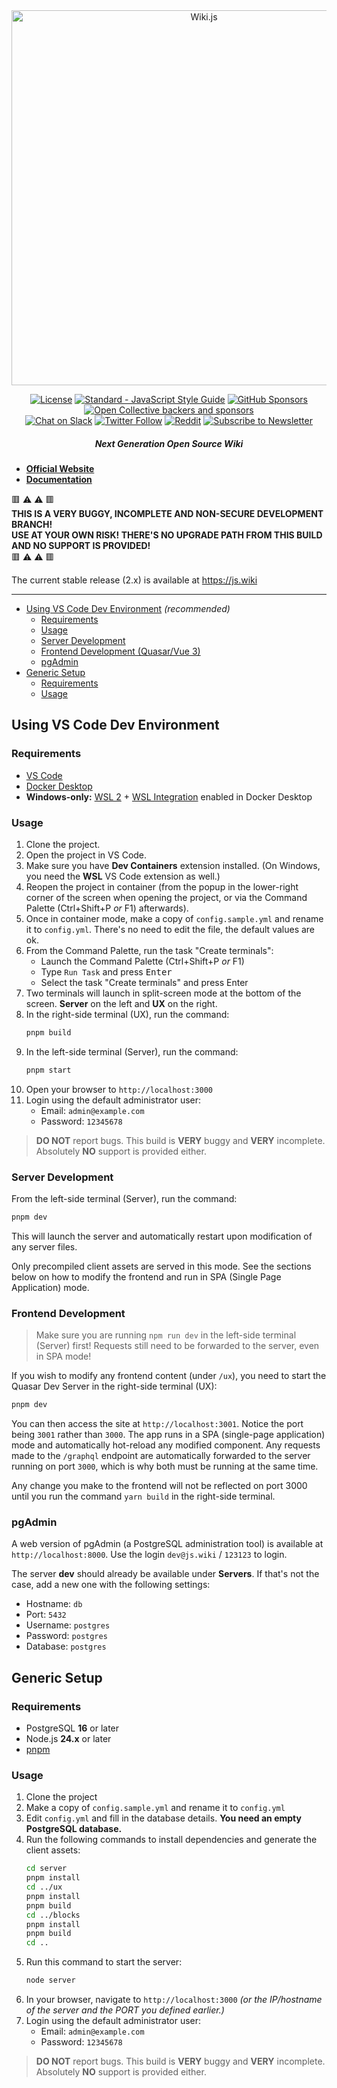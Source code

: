 <div align="center">

<picture>
  <source media="(prefers-color-scheme: dark)" srcset="https://static.requarks.io/logo/wikijs-full-darktheme.svg">
  <img alt="Wiki.js" src="https://static.requarks.io/logo/wikijs-full.svg" width="600">
</picture>

[![License](https://img.shields.io/badge/license-AGPLv3-blue.svg?style=flat)](https://github.com/requarks/wiki/blob/master/LICENSE)
[![Standard - JavaScript Style Guide](https://img.shields.io/badge/code%20style-standard-green.svg?style=flat&logo=javascript&logoColor=white)](http://standardjs.com/)
[![GitHub Sponsors](https://img.shields.io/github/sponsors/ngpixel?logo=github&color=ea4aaa)](https://github.com/users/NGPixel/sponsorship)
[![Open Collective backers and sponsors](https://img.shields.io/opencollective/all/wikijs?label=backers&color=218bff&logo=opencollective&logoColor=white)](https://opencollective.com/wikijs)  
[![Chat on Slack](https://img.shields.io/badge/slack-requarks-CC2B5E.svg?style=flat&logo=slack)](https://wiki.requarks.io/slack)
[![Twitter Follow](https://img.shields.io/badge/follow-%40requarks-blue.svg?style=flat&logo=twitter)](https://twitter.com/requarks)
[![Reddit](https://img.shields.io/badge/reddit-%2Fr%2Fwikijs-orange?logo=reddit&logoColor=white)](https://www.reddit.com/r/wikijs/)
[![Subscribe to Newsletter](https://img.shields.io/badge/newsletter-subscribe-yellow.svg?style=flat&logo=mailchimp)](https://blog.js.wiki/subscribe)

##### Next Generation Open Source Wiki

</div>

- **[Official Website](https://next.js.wiki/)**
- **[Documentation](https://next.js.wiki/docs/)**

:red_square: :warning: :warning: :red_square:   
**THIS IS A VERY BUGGY, INCOMPLETE AND NON-SECURE DEVELOPMENT BRANCH!**  
**USE AT YOUR OWN RISK! THERE'S NO UPGRADE PATH FROM THIS BUILD AND NO SUPPORT IS PROVIDED!**  
:red_square: :warning: :warning: :red_square:

The current stable release (2.x) is available at https://js.wiki

---

- [Using VS Code Dev Environment](#using-vs-code-dev-environment) *(recommended)*
  - [Requirements](#requirements-1)
  - [Usage](#usage)
  - [Server Development](#server-development)
  - [Frontend Development (Quasar/Vue 3)](#frontend-development-quasarvue-3)
  - [pgAdmin](#pgadmin)
- [Generic Setup](#generic-setup)
  - [Requirements](#requirements)
  - [Usage](#usage-1)

## Using VS Code Dev Environment

### Requirements

- [VS Code](https://code.visualstudio.com/)
- [Docker Desktop](https://www.docker.com/products/docker-desktop/)
- **Windows-only:** [WSL 2](https://learn.microsoft.com/en-us/windows/wsl/install) + [WSL Integration](https://docs.docker.com/desktop/wsl/) enabled in Docker Desktop

### Usage

1. Clone the project.
1. Open the project in VS Code.
1. Make sure you have **Dev Containers** extension installed. (On Windows, you need the **WSL** VS Code extension as well.)
1. Reopen the project in container (from the popup in the lower-right corner of the screen when opening the project, or via the Command Palette (Ctrl+Shift+P *or* F1) afterwards).
1. Once in container mode, make a copy of `config.sample.yml` and rename it to `config.yml`. There's no need to edit the file, the default values are ok.
1. From the Command Palette, run the task "Create terminals":
    - Launch the Command Palette (Ctrl+Shift+P *or* F1)
    - Type `Run Task` and press <kbd>Enter</kbd>
    - Select the task "Create terminals" and press Enter
1. Two terminals will launch in split-screen mode at the bottom of the screen. **Server** on the left and **UX** on the right.
1. In the right-side terminal (UX), run the command:
    ```sh
    pnpm build
    ```
1. In the left-side terminal (Server), run the command:
    ```sh
    pnpm start
    ```
1. Open your browser to `http://localhost:3000`
1. Login using the default administrator user:
    - Email: `admin@example.com`
    - Password: `12345678`

> **DO NOT** report bugs. This build is **VERY** buggy and **VERY** incomplete. Absolutely **NO** support is provided either.

### Server Development

From the left-side terminal (Server), run the command:

```sh
pnpm dev
```

This will launch the server and automatically restart upon modification of any server files.

Only precompiled client assets are served in this mode. See the sections below on how to modify the frontend and run in SPA (Single Page Application) mode.

### Frontend Development

> Make sure you are running `npm run dev` in the left-side terminal (Server) first! Requests still need to be forwarded to the server, even in SPA mode!

If you wish to modify any frontend content (under `/ux`), you need to start the Quasar Dev Server in the right-side terminal (UX):

```sh
pnpm dev
```

You can then access the site at `http://localhost:3001`. Notice the port being `3001` rather than `3000`. The app runs in a SPA (single-page application) mode and automatically hot-reload any modified component. Any requests made to the `/graphql` endpoint are automatically forwarded to the server running on port `3000`, which is why both must be running at the same time.

Any change you make to the frontend will not be reflected on port 3000 until you run the command `yarn build` in the right-side terminal.

### pgAdmin

A web version of pgAdmin (a PostgreSQL administration tool) is available at `http://localhost:8000`. Use the login `dev@js.wiki` / `123123` to login.

The server **dev** should already be available under **Servers**. If that's not the case, add a new one with the following settings:

- Hostname: `db`
- Port: `5432`
- Username: `postgres`
- Password: `postgres`
- Database: `postgres`

## Generic Setup

### Requirements

- PostgreSQL **16** or later
- Node.js **24.x** or later
- [pnpm](https://pnpm.io/installation#using-corepack)

### Usage

1. Clone the project
1. Make a copy of `config.sample.yml` and rename it to `config.yml`
1. Edit `config.yml` and fill in the database details. **You need an empty PostgreSQL database.**
1. Run the following commands to install dependencies and generate the client assets:
    ```sh
    cd server
    pnpm install
    cd ../ux
    pnpm install
    pnpm build
    cd ../blocks
    pnpm install
    pnpm build
    cd ..
    ```
1. Run this command to start the server:
    ```sh
    node server
    ```
1. In your browser, navigate to `http://localhost:3000` *(or the IP/hostname of the server and the PORT you defined earlier.)*
1. Login using the default administrator user:
    - Email: `admin@example.com`
    - Password: `12345678`

> **DO NOT** report bugs. This build is **VERY** buggy and **VERY** incomplete. Absolutely **NO** support is provided either.
